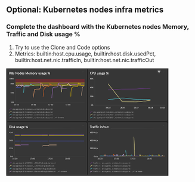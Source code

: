 ## Optional: Kubernetes nodes infra metrics

### Complete the dashboard with the Kubernetes nodes Memory, Traffic and Disk usage %
1. Try to use the Clone and Code options
2. Metrics: builtin:host.cpu.usage, builtin:host.disk.usedPct, builtin:host.net.nic.trafficIn, builtin:host.net.nic.trafficOut

![k8sinframetrics](../../../assets/images/k8sinframetrics.png)
